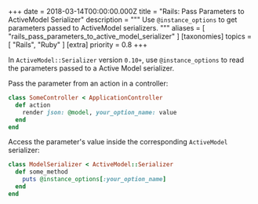 +++
date = 2018-03-14T00:00:00.000Z
title = "Rails: Pass Parameters to ActiveModel Serializer"
description = """
Use `@instance_options` to get parameters passed to ActiveModel serializers.
"""
aliases = [
  "rails_pass_parameters_to_active_model_serializer"
]
[taxonomies]
topics = [ "Rails", "Ruby" ]
[extra]
priority = 0.8
+++

In `ActiveModel::Serializer` version `0.10+`, use `@instance_options` to read the parameters passed to a Active Model serializer.

Pass the parameter from an action in a controller:

```rb
class SomeController < ApplicationController
  def action
    render json: @model, your_option_name: value
  end
end
```

Access the parameter's value inside the corresponding `ActiveModel` serializer:

```rb
class ModelSerializer < ActiveModel::Serializer
  def some_method
    puts @instance_options[:your_option_name]
  end
end
```